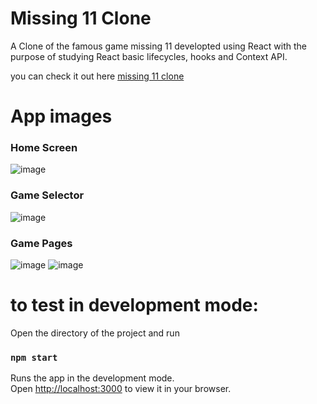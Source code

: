 # Missing 11 Clone

A Clone of the famous game missing 11 developted using React with the purpose of studying React basic lifecycles, hooks and Context API.

you can check it out here [missing 11 clone](https://missing-11-clone.netlify.app/)

# App images

### Home Screen
![image](https://user-images.githubusercontent.com/77502211/187504960-02b2edad-1b03-4ef3-8f5a-2956e2ab9498.png)

### Game Selector
![image](https://user-images.githubusercontent.com/77502211/187505141-5015c167-421f-4630-8189-4f50162502ad.png)

### Game Pages
![image](https://user-images.githubusercontent.com/77502211/187504796-763a2a08-9163-4a0e-9a59-605fc5dd53dd.png)
![image](https://user-images.githubusercontent.com/77502211/187505519-ec08ad7f-f863-473d-a9a2-078dc753d60b.png)

# to test in development mode:

Open the directory of the project and run
### `npm start`
Runs the app in the development mode.\
Open [http://localhost:3000](http://localhost:3000) to view it in your browser.
